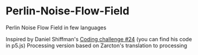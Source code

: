 # Perlin-Noise-Flow-Field
Perlin Noise Flow Field in few languages

Inspired by Daniel Shiffman's [Coding challenge #24](https://github.com/CodingTrain/Rainbow-Code/tree/master/challenges/CC_24_PerlinNoiseFlowField) (you can find his code in p5.js)
Processing version based on Zarcton's translation to processing
